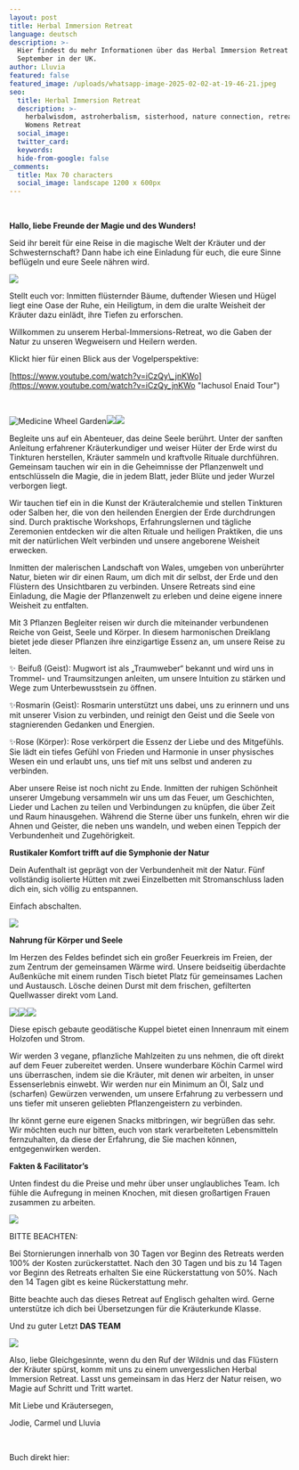 ```yaml
---
layout: post
title: Herbal Immersion Retreat
language: deutsch
description: >-
  Hier findest du mehr Informationen über das Herbal Immersion Retreat in
  September in der UK.
author: Lluvia
featured: false
featured_image: /uploads/whatsapp-image-2025-02-02-at-19-46-21.jpeg
seo:
  title: Herbal Immersion Retreat
  description: >-
    herbalwisdom, astroherbalism, sisterhood, nature connection, retreat, UK,
    Womens Retreat
  social_image:
  twitter_card:
  keywords:
  hide-from-google: false
_comments:
  title: Max 70 characters
  social_image: landscape 1200 x 600px
---
```

&nbsp;

**Hallo, liebe Freunde der Magie und des Wunders!**

Seid ihr bereit für eine Reise in die magische Welt der Kräuter und der Schwesternschaft? Dann habe ich eine Einladung für euch, die eure Sinne beflügeln und eure Seele nähren wird.

![](/uploads/2.png)

Stellt euch vor: Inmitten flüsternder Bäume, duftender Wiesen und Hügel liegt eine Oase der Ruhe, ein Heiligtum, in dem die uralte Weisheit der Kräuter dazu einlädt, ihre Tiefen zu erforschen.

Willkommen zu unserem Herbal-Immersions-Retreat, wo die Gaben der Natur zu unseren Wegweisern und Heilern werden.

Klickt hier für einen Blick aus der Vogelperspektive:

[https://www.youtube.com/watch?v=iCzQy\_jnKWo](https://www.youtube.com/watch?v=iCzQy_jnKWo "Iachusol Enaid Tour")

&nbsp;

![Medicine Wheel Garden](/uploads/mandala-2022-1.jpeg)![](/uploads/iachusol-enaid-towards-valley-1.jpg)![](/uploads/tree-in-corner-of-valley-2.jpg)

Begleite uns auf ein Abenteuer, das deine Seele berührt. Unter der sanften Anleitung erfahrener Kräuterkundiger und weiser Hüter der Erde wirst du Tinkturen herstellen, Kräuter sammeln und kraftvolle Rituale durchführen. Gemeinsam tauchen wir ein in die Geheimnisse der Pflanzenwelt und entschlüsseln die Magie, die in jedem Blatt, jeder Blüte und jeder Wurzel verborgen liegt.

Wir tauchen tief ein in die Kunst der Kräuteralchemie und stellen Tinkturen oder Salben her, die von den heilenden Energien der Erde durchdrungen sind. Durch praktische Workshops, Erfahrungslernen und tägliche Zeremonien entdecken wir die alten Rituale und heiligen Praktiken, die uns mit der natürlichen Welt verbinden und unsere angeborene Weisheit erwecken.

Inmitten der malerischen Landschaft von Wales, umgeben von unberührter Natur, bieten wir dir einen Raum, um dich mit dir selbst, der Erde und den Flüstern des Unsichtbaren zu verbinden. Unsere Retreats sind eine Einladung, die Magie der Pflanzenwelt zu erleben und deine eigene innere Weisheit zu entfalten.

Mit 3 Pflanzen Begleiter reisen wir durch die miteinander verbundenen Reiche von Geist, Seele und Körper. In diesem harmonischen Dreiklang bietet jede dieser Pflanzen ihre einzigartige Essenz an, um unsere Reise zu leiten.

✨ Beifuß (Geist): Mugwort ist als „Traumweber“ bekannt und wird uns in Trommel- und Traumsitzungen anleiten, um unsere Intuition zu stärken und Wege zum Unterbewusstsein zu öffnen.

✨Rosmarin (Geist): Rosmarin unterstützt uns dabei, uns zu erinnern und uns mit unserer Vision zu verbinden, und reinigt den Geist und die Seele von stagnierenden Gedanken und Energien.

✨Rose (Körper): Rose verkörpert die Essenz der Liebe und des Mitgefühls. Sie lädt ein tiefes Gefühl von Frieden und Harmonie in unser physisches Wesen ein und erlaubt uns, uns tief mit uns selbst und anderen zu verbinden.

Aber unsere Reise ist noch nicht zu Ende. Inmitten der ruhigen Schönheit unserer Umgebung versammeln wir uns um das Feuer, um Geschichten, Lieder und Lachen zu teilen und Verbindungen zu knüpfen, die über Zeit und Raum hinausgehen. Während die Sterne über uns funkeln, ehren wir die Ahnen und Geister, die neben uns wandeln, und weben einen Teppich der Verbundenheit und Zugehörigkeit.

**Rustikaler Komfort trifft auf die Symphonie der Natur**

Dein Aufenthalt ist geprägt von der Verbundenheit mit der Natur. Fünf vollständig isolierte Hütten mit zwei Einzelbetten mit Stromanschluss laden dich ein, sich völlig zu entspannen.

Einfach abschalten.

![](/uploads/inside-hydrangea-pod.jpg)

**Nahrung für Körper und Seele**

Im Herzen des Feldes befindet sich ein großer Feuerkreis im Freien, der zum Zentrum der gemeinsamen Wärme wird. Unsere beidseitig überdachte Außenküche mit einem runden Tisch bietet Platz für gemeinsames Lachen und Austausch. Lösche deinen Durst mit dem frischen, gefilterten Quellwasser direkt vom Land.

![](/uploads/kitchen-large-pano.jpg)![](/uploads/whatsapp-image-2024-04-28-at-18-09-48-2.jpeg)![](/uploads/whatsapp-image-2024-04-28-at-18-09-45.jpeg)

Diese episch gebaute geodätische Kuppel bietet einen Innenraum mit einem Holzofen und Strom.

Wir werden 3 vegane, pflanzliche Mahlzeiten zu uns nehmen, die oft direkt auf dem Feuer zubereitet werden. Unsere wunderbare Köchin Carmel wird uns überraschen, indem sie die Kräuter, mit denen wir arbeiten, in unser Essenserlebnis einwebt. Wir werden nur ein Minimum an Öl, Salz und (scharfen) Gewürzen verwenden, um unsere Erfahrung zu verbessern und uns tiefer mit unseren geliebten Pflanzengeistern zu verbinden.

Ihr könnt gerne eure eigenen Snacks mitbringen, wir begrüßen das sehr. Wir möchten euch nur bitten, euch von stark verarbeiteten Lebensmitteln fernzuhalten, da diese der Erfahrung, die Sie machen können, entgegenwirken werden.

**Fakten & Facilitator’s**

Unten findest du die Preise und mehr über unser unglaubliches Team. Ich fühle die Aufregung in meinen Knochen, mit diesen großartigen Frauen zusammen zu arbeiten.

![](/uploads/herbal-immersion-1.png)

BITTE BEACHTEN:

Bei Stornierungen innerhalb von 30 Tagen vor Beginn des Retreats werden 100% der Kosten zurückerstattet. Nach den 30 Tagen und bis zu 14 Tagen vor Beginn des Retreats erhalten Sie eine Rückerstattung von 50%. Nach den 14 Tagen gibt es keine Rückerstattung mehr.

Bitte beachte auch das dieses Retreat auf Englisch gehalten wird. Gerne unterstütze ich dich bei Übersetzungen für die Kräuterkunde Klasse.

Und zu guter Letzt **DAS TEAM**

![](/uploads/4.png)

Also, liebe Gleichgesinnte, wenn du den Ruf der Wildnis und das Flüstern der Kräuter spürst, komm mit uns zu einem unvergesslichen Herbal Immersion Retreat. Lasst uns gemeinsam in das Herz der Natur reisen, wo Magie auf Schritt und Tritt wartet.

Mit Liebe und Kräutersegen,

Jodie, Carmel und Lluvia

&nbsp;

Buch direkt hier:

<br>